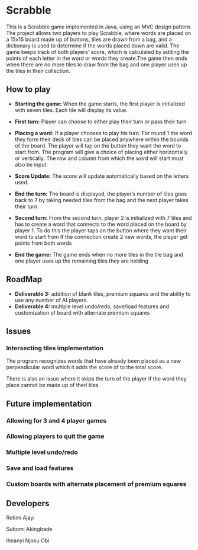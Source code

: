 # Scrabble
This is a Scrabble game implemented in Java, using an MVC design pattern. The project allows two players to play Scrabble, where words are placed on a 15x15 board made up of buttons, tiles are drawn from a bag, and a dictionary is used to determine if the words placed down are valid.
The game keeps track of both players' score, which is calculated by adding the points of each letter in the word or words they create.The game then ends when there are no more tiles to draw from the bag and one player uses up the tiles in their collection.

## How to play
- **Starting the game:** When the game starts, the first player is initialized with seven tiles. Each tile will display its value.

- **First turn:** Player can choose to either play their turn or pass their turn 

- **Placing a word:** If a player chooses to play his turn. For round 1 the word they form their deck of tiles can be placed anywhere within the bounds of the board. The player will tap on the button they want the word to start from. The program will give a choice of placing either horizontally or vertically. The row and column from which the word will start must also be input.

- **Score Update:** The score will update automatically based on the letters used.

- **End the turn:** The board is displayed, the player’s number of tiles goes back to 7 by taking needed tiles from the bag  and the next player takes their turn.

- **Second turn:** From the second turn, player 2 is initialized with 7 tiles and has to create a word that connects to the word placed on the board by player 1. To do this the player taps on the button where they want their word to start from If the connection create 2 new words, the player get points from both words
  

- **End the game:** The game ends when no more tiles in the tile bag and one player uses up the remaining tiles they are holding
## RoadMap
- **Deliverable 3:** addition of blank tiles, premium squares and the ability to use any number of AI players.
- **Deliverable 4:** multiple level undo/redo, save/load features and customization of board with alternate premium squares

## Issues
### Intersecting tiles implementation 
The program recognizes words that have already been placed as a new perpendicular word which it adds the score of to the total score.

There is also an issue where it skips the turn of the player if the word they place cannot be made up of theri tiles

## Future implementation

### Allowing for 3 and 4 player games
### Allowing players to quit the game
### Multiple level undo/redo
### Save and load features
### Custom boards with alternate placement of premium squares
## Developers
Rotimi Ajayi

Subomi Akingbade

Iheanyi Njoku Obi


